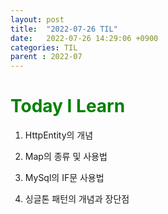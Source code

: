 ```yaml
---
layout: post
title:  "2022-07-26 TIL"
date:   2022-07-26 14:29:06 +0900
categories: TIL
parent : 2022-07
---
```


<span style="color:green">Today I Learn </span>
============================================

1. HttpEntity의 개념

2. Map의 종류 및 사용법

3. MySql의 IF문 사용법

4. 싱글톤 패턴의 개념과 장단점
